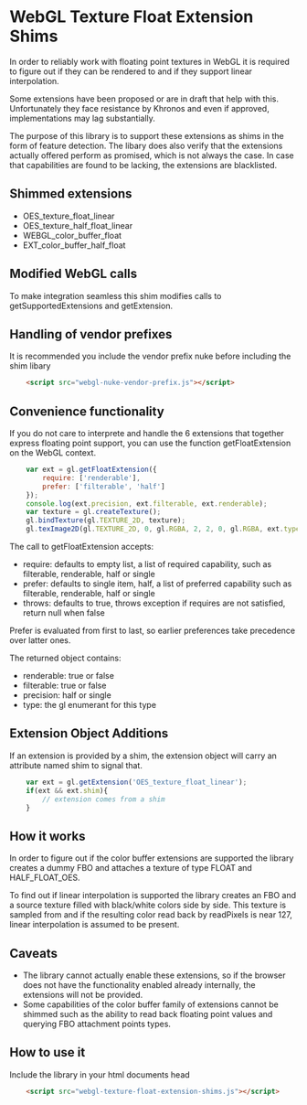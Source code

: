 WebGL Texture Float Extension Shims
===================================

In order to reliably work with floating point textures in WebGL it is required to figure out if they can be rendered to and if they support linear interpolation.

Some extensions have been proposed or are in draft that help with this. Unfortunately they face resistance by Khronos and even if approved, implementations may lag substantially.

The purpose of this library is to support these extensions as shims in the form of feature detection. The libary does also verify that the extensions actually offered perform as promised, which is not always the case. In case that capabilities are found to be lacking, the extensions are blacklisted.

Shimmed extensions
------------------

 * OES_texture_float_linear
 * OES_texture_half_float_linear
 * WEBGL_color_buffer_float
 * EXT_color_buffer_half_float

Modified WebGL calls
--------------------

To make integration seamless this shim modifies calls to getSupportedExtensions and getExtension.

Handling of vendor prefixes
---------------------------

It is recommended you include the vendor prefix nuke before including the shim libary
        
```html
    <script src="webgl-nuke-vendor-prefix.js"></script>
```

Convenience functionality
-------------------------

If you do not care to interprete and handle the 6 extensions that together express floating point support, you can use the function getFloatExtension on the WebGL context.

```javascript
    var ext = gl.getFloatExtension({
        require: ['renderable'],
        prefer: ['filterable', 'half']
    });
    console.log(ext.precision, ext.filterable, ext.renderable);
    var texture = gl.createTexture();
    gl.bindTexture(gl.TEXTURE_2D, texture);
    gl.texImage2D(gl.TEXTURE_2D, 0, gl.RGBA, 2, 2, 0, gl.RGBA, ext.type, null);
```

The call to getFloatExtension accepts:

 * require: defaults to empty list, a list of required capability, such as filterable, renderable, half or single
 * prefer: defaults to single item, half, a list of preferred capability such as filterable, renderable, half or single
 * throws: defaults to true, throws exception if requires are not satisfied, return null when false

Prefer is evaluated from first to last, so earlier preferences take precedence over latter ones.

The returned object contains:

 * renderable: true or false
 * filterable: true or false
 * precision: half or single
 * type: the gl enumerant for this type

Extension Object Additions
--------------------------

If an extension is provided by a shim, the extension object will carry an attribute named shim to signal that.

```javascript
    var ext = gl.getExtension('OES_texture_float_linear');
    if(ext && ext.shim){
        // extension comes from a shim
    }

```

How it works
------------

In order to figure out if the color buffer extensions are supported the library creates a dummy FBO and attaches a texture of type FLOAT and HALF_FLOAT_OES.

To find out if linear interpolation is supported the library creates an FBO and a source texture filled with black/white colors side by side. This texture is sampled from and if the resulting color read back by readPixels is near 127, linear interpolation is assumed to be present.

Caveats
-------

 * The library cannot actually enable these extensions, so if the browser does not have the functionality enabled already internally, the extensions will not be provided.
 * Some capabilities of the color buffer family of extensions cannot be shimmed such as the ability to read back floating point values and querying FBO attachment points types.

How to use it
-------------

Include the library in your html documents head

```html
    <script src="webgl-texture-float-extension-shims.js"></script>
```
